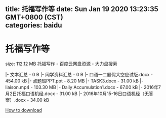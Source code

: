 
title: 托福写作等
date: Sun Jan 19 2020 13:23:35 GMT+0800 (CST)    
categories: baidu
---

# 托福写作等
size: 112.12 MB
 托福写作 - 百度云网盘资源 - 大力盘搜索
 
|- 文本汇总 - 0 B
|- 同学资料汇总 - 0 B
|- 口语一二题假大空应试版.docx - 454.00 kB
|- 点题班PPT.ppt - 8.20 MB
|- TASK3.docx - 31.00 kB
|- liaison.mp4 - 103.30 MB
|- Daily Accumulation1.docx - 67.00 kB
|- 2016年7月2日托福口语机经.docx - 31.00 kB
|- 2016年10月15-16日口语机经（无答案）.docx - 34.00 kB

[How to download](https://bpcam.bemobtrk.com/go/2ceec3aa-1ca2-46d6-b9ff-aaa5c184517c?jno=813)